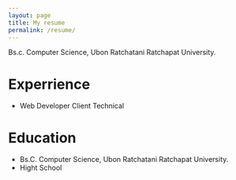 ```yaml
---
layout: page
title: My resume 
permalink: /resume/
---
```

Bs.c. Computer Science, Ubon Ratchatani Ratchapat University.

# Experrience
- Web Developer Client Technical 

# Education
- Bs.C. Computer Science, Ubon Ratchatani Ratchapat University.
- Hight School
